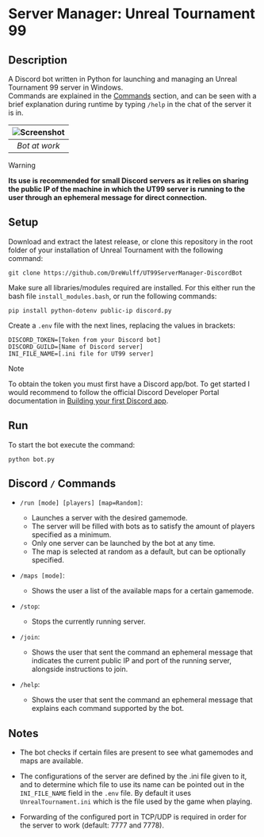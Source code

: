 # Server Manager: Unreal Tournament 99

## Description

A Discord bot written in Python for launching and managing an Unreal Tournament 99 server in Windows.  
Commands are explained in the [Commands](#discord--commands) section, and can be seen with a brief explanation during runtime by typing `/help` in the chat of the server it is in.

| ![Screenshot](Screenshot.png) |
| :---------------------------: |
|         _Bot at work_         |

> [!WARNING]
> **Its use is recommended for small Discord servers as it relies on sharing the public IP of the machine in which the UT99 server is running to the user through an ephemeral message for direct connection.**

## Setup

Download and extract the latest release, or clone this repository in the root folder of your installation of Unreal Tournament with the following command:

    git clone https://github.com/DreWulff/UT99ServerManager-DiscordBot

Make sure all libraries/modules required are installed.
For this either run the bash file `install_modules.bash`, or run the following commands:

    pip install python-dotenv public-ip discord.py

Create a `.env` file with the next lines, replacing the values in brackets:

    DISCORD_TOKEN=[Token from your Discord bot]
    DISCORD_GUILD=[Name of Discord server]
    INI_FILE_NAME=[.ini file for UT99 server]

> [!NOTE]
> To obtain the token you must first have a Discord app/bot. To get started I would recommend to follow the official Discord Developer Portal documentation in [Building your first Discord app](https://discord.com/developers/docs/quick-start/getting-started).

## Run

To start the bot execute the command:

    python bot.py

## Discord `/` Commands

- `/run [mode] [players] [map=Random]`:

  - Launches a server with the desired gamemode.
  - The server will be filled with bots as to satisfy the amount of players specified as a minimum.
  - Only one server can be launched by the bot at any time.
  - The map is selected at random as a default, but can be optionally specified.

- `/maps [mode]`:

  - Shows the user a list of the available maps for a certain gamemode.

- `/stop`:

  - Stops the currently running server.

- `/join`:

  - Shows the user that sent the command an ephemeral message that indicates the current public IP and port of the running server, alongside instructions to join.

- `/help`:
  - Shows the user that sent the command an ephemeral message that explains each command supported by the bot.

## Notes

- The bot checks if certain files are present to see what gamemodes and maps are available.

- The configurations of the server are defined by the .ini file given to it, and to determine which file to use its name can be pointed out in the `INI_FILE_NAME` field in the `.env` file. By default it uses `UnrealTournament.ini` which is the file used by the game when playing.

- Forwarding of the configured port in TCP/UDP is required in order for the server to work (default: 7777 and 7778).
